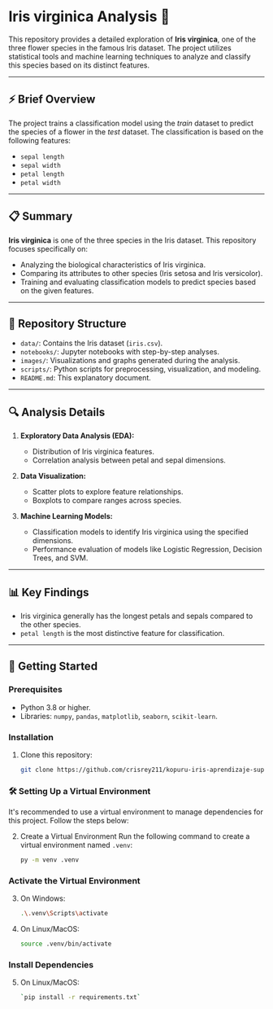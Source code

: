 # Iris virginica Analysis 🌺

This repository provides a detailed exploration of **Iris virginica**, one of the three flower species in the famous Iris dataset. The project utilizes statistical tools and machine learning techniques to analyze and classify this species based on its distinct features.

---

## ⚡ Brief Overview

The project trains a classification model using the *train* dataset to predict the species of a flower in the *test* dataset. The classification is based on the following features:  
- `sepal length`  
- `sepal width`  
- `petal length`  
- `petal width`  

---

## 📋 Summary

**Iris virginica** is one of the three species in the Iris dataset. This repository focuses specifically on:  
- Analyzing the biological characteristics of Iris virginica.  
- Comparing its attributes to other species (Iris setosa and Iris versicolor).  
- Training and evaluating classification models to predict species based on the given features.  

---

## 📂 Repository Structure

- `data/`: Contains the Iris dataset (`iris.csv`).  
- `notebooks/`: Jupyter notebooks with step-by-step analyses.  
- `images/`: Visualizations and graphs generated during the analysis.  
- `scripts/`: Python scripts for preprocessing, visualization, and modeling.  
- `README.md`: This explanatory document.  

---

## 🔍 Analysis Details

1. **Exploratory Data Analysis (EDA):**  
   - Distribution of Iris virginica features.  
   - Correlation analysis between petal and sepal dimensions.  

2. **Data Visualization:**  
   - Scatter plots to explore feature relationships.  
   - Boxplots to compare ranges across species.  

3. **Machine Learning Models:**  
   - Classification models to identify Iris virginica using the specified dimensions.  
   - Performance evaluation of models like Logistic Regression, Decision Trees, and SVM.  

---

## 📊 Key Findings

- Iris virginica generally has the longest petals and sepals compared to the other species.  
- `petal length` is the most distinctive feature for classification.  

---

## 🚀 Getting Started

### Prerequisites
- Python 3.8 or higher.  
- Libraries: `numpy`, `pandas`, `matplotlib`, `seaborn`, `scikit-learn`.  

### Installation
1. Clone this repository:  
   ```bash
   git clone https://github.com/crisrey211/kopuru-iris-aprendizaje-superviasdo.git
### 🛠️ Setting Up a Virtual Environment

It's recommended to use a virtual environment to manage dependencies for this project. Follow the steps below:

2. Create a Virtual Environment
    Run the following command to create a virtual environment named `.venv`:
    ```bash
    py -m venv .venv
### Activate the Virtual Environment

3. On Windows:
    ```bash
    .\.venv\Scripts\activate
4. On Linux/MacOS:
    ```bash
    source .venv/bin/activate
### Install Dependencies

5. On Linux/MacOS:
    ```bash
    `pip install -r requirements.txt`